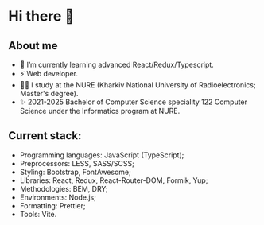 # Hi there 👋
## About me
- 🌱 I’m currently learning advanced React/Redux/Typescript.
- ⚡ Web developer.
- 👨‍🎓 I study at the NURE (Kharkiv National University of Radioelectronics; Master's degree).
- ✨ 2021-2025 Bachelor of Computer Science speciality 122 Computer Science under the Informatics program at NURE.

## Current stack:
- Programming languages: JavaScript (TypeScript);
- Preprocessors: LESS, SASS/SCSS;
- Styling: Bootstrap, FontAwesome;
- Libraries: React, Redux, React-Router-DOM, Formik, Yup;
- Methodologies: BEM, DRY;
- Environments: Node.js;
- Formatting: Prettier;
- Tools: Vite.
<!--
**Riksev/Riksev** is a ✨ _special_ ✨ repository because its `README.md` (this file) appears on your GitHub profile.

Here are some ideas to get you started:

- 🔭 I’m currently working on ...
- 🌱 I’m currently learning ...
- 👯 I’m looking to collaborate on ...
- 🤔 I’m looking for help with ...
- 💬 Ask me about ...
- 📫 How to reach me: ...
- 😄 Pronouns: ...
- ⚡ Fun fact: ...
-->
